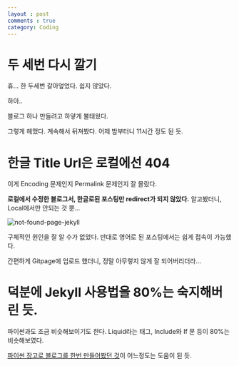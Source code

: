```yaml
---
layout : post
comments : true
category: Coding
---
```



# 두 세번 다시 깔기

휴...
한 두세번 갈아엎었다.
쉽지 않았다.

하아..

블로그 하나 만들려고 하얗게 불태웠다.

그렇게 헤맸다.
계속해서 뒤져봤다.
어제 밤부터니 11시간 정도 된 듯.


# 한글 Title Url은 로컬에선 404

이게 Encoding 문제인지 Permalink 문제인지 잘 몰랐다.

**로컬에서 수정한 블로그서, 한글로된 포스팅만 redirect가 되지 않았다.**
알고봤더니, Local에서만 안되는 것 뿐...

![not-found-page-jekyll](https://user-images.githubusercontent.com/35059428/56090617-226c1900-5ed7-11e9-9402-51b4d6ee6c7d.jpg)


구체적인 원인을 잘 알 수가 없었다.
반대로 영어로 된 포스팅에서는 쉽게 접속이 가능했다.

간편하게 Gitpage에 업로드 했더니, 정말 아무렇지 않게 잘 되어버리더라...


# 덕분에 Jekyll 사용법을 80%는 숙지해버린 듯.

파이썬과도 조금 비슷해보이기도 한다.
Liquid라는 태그, Include와 If 문 등이 80%는 비슷해보였다.

[파이썬 장고로 블로그를 한번 만들어봤던 것](https://ellie-django-blog.herokuapp.com)이 어느정도는 도움이 된 듯.
